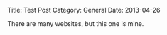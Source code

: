 Title: Test Post
Category: General
Date: 2013-04-26

There are many websites, but this one is mine.

